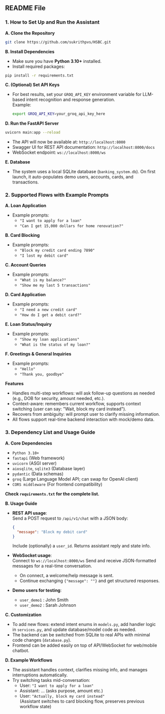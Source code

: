 ## README File

### 1. How to Set Up and Run the Assistant

**A. Clone the Repository**
```bash
git clone https://github.com/sukrithpvs/HSBC.git

```

**B. Install Dependencies**
- Make sure you have **Python 3.10+** installed.
- Install required packages:
```bash
pip install -r requirements.txt
```

**C. (Optional) Set API Keys**
- For best results, set your `GROQ_API_KEY` environment variable for LLM-based intent recognition and response generation.  
  Example:
  ```bash
  export GROQ_API_KEY=your_groq_api_key_here
  ```

**D. Run the FastAPI Server**
```bash
uvicorn main:app --reload
```
- The API will now be available at: `http://localhost:8000`
- Swagger UI for REST API documentation: `http://localhost:8000/docs`
- WebSocket endpoint: `ws://localhost:8000/ws`

**E. Database**
- The system uses a local SQLite database (`banking_system.db`). On first launch, it auto-populates demo users, accounts, cards, and transactions.

### 2. Supported Flows with Example Prompts

**A. Loan Application**
- Example prompts:
  - `"I want to apply for a loan"`
  - `"Can I get 15,000 dollars for home renovation?"`

**B. Card Blocking**
- Example prompts:
  - `"Block my credit card ending 7890"`
  - `"I lost my debit card"`

**C. Account Queries**
- Example prompts:
  - `"What is my balance?"`
  - `"Show me my last 5 transactions"`

**D. Card Application**
- Example prompts:
  - `"I need a new credit card"`
  - `"How do I get a debit card?"`

**E. Loan Status/Inquiry**
- Example prompts:
  - `"Show my loan applications"`
  - `"What is the status of my loan?"`

**F. Greetings & General Inquiries**
- Example prompts:
  - `"Hello"`
  - `"Thank you, goodbye"`

**Features**  
- Handles multi-step workflows: will ask follow-up questions as needed (e.g., DOB for security, amount needed, etc.).
- Context-aware: remembers current workflow, supports context switching (user can say: "Wait, block my card instead").
- Recovers from ambiguity: will prompt user to clarify missing information.
- All flows support real-time backend interaction with mock/demo data.

### 3. Dependency List and Usage Guide

**A. Core Dependencies**
- `Python 3.10+`
- `fastapi` (Web framework)
- `uvicorn` (ASGI server)
- `aiosqlite`, `sqlite3`  (Database layer)
- `pydantic`  (Data schemas)
- `groq` (Large Language Model API; can swap for OpenAI client)
- `CORS middleware`  (For frontend compatibility)

**Check `requirements.txt` for the complete list.**

**B. Usage Guide**
- **REST API usage**:  
  Send a POST request to `/api/v1/chat` with a JSON body:
  ```json
  {
    "message": "Block my debit card"
  }
  ```
  Include (optionally) a `user_id`. Returns assistant reply and state info.

- **WebSocket usage**:  
  Connect to `ws://localhost:8000/ws`
  Send and receive JSON-formatted messages for a real-time conversation.
  - On connect, a welcome/help message is sent.
  - Continue exchanging `{"message": ""}` and get structured responses.

- **Demo users for testing**:
  - `user_demo1` : John Smith
  - `user_demo2` : Sarah Johnson

**C. Customization**
- To add new flows: extend intent enums in `models.py`, add handler logic in `services.py`, and update database/model code as needed.
- The backend can be switched from SQLite to real APIs with minimal code changes (`database.py`).
- Frontend can be added easily on top of API/WebSocket for web/mobile chatbot.

**D. Example Workflows**
- The assistant handles context, clarifies missing info, and manages interruptions automatically.
- Try switching tasks mid-conversation:  
  - User: `"I want to apply for a loan"`
  - Assistant: ... (asks purpose, amount etc.)
  - User: `"Actually, block my card instead"`  
    (Assistant switches to card blocking flow, preserves previous workflow state)


